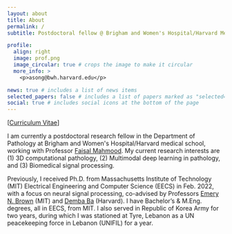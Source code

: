 ```yaml
---
layout: about
title: About
permalink: /
subtitle: Postdoctoral fellow @ Brigham and Women's Hospital/Harvard Medical School

profile:
  align: right
  image: prof.png
  image_circular: true # crops the image to make it circular
  more_info: >
    <p>asong@bwh.harvard.edu</p>

news: true # includes a list of news items
selected_papers: false # includes a list of papers marked as "selected={true}"
social: true # includes social icons at the bottom of the page
---
```


[[Curriculum Vitae](/assets/pdf/Andrew_Resume_latest.pdf)]

I am currently a postdoctoral research fellow in the Department of Pathology at Brigham and Women's Hospital/Harvard medical school, working with Professor [Faisal Mahmood](https://faisal.ai/). My current research interests are (1) 3D computational pathology, (2) Multimodal deep learning in pathology, and (3) Biomedical signal processing.

Previously, I received Ph.D. from Massachusetts Institute of Technology (MIT) Electrical Engineering and Computer Science (EECS) in Feb. 2022, with a focus on neural signal processing, co-advised by Professors [Emery N. Brown](https://picower.mit.edu/emery-n-brown) (MIT) and [Demba Ba](https://crisp.seas.harvard.edu/index.html) (Harvard). I have Bachelor’s & M.Eng. degrees, all in EECS, from MIT. I also served in Republic of Korea Army for two years, during which I was stationed at Tyre, Lebanon as a UN peacekeeping force in Lebanon (UNIFIL) for a year.